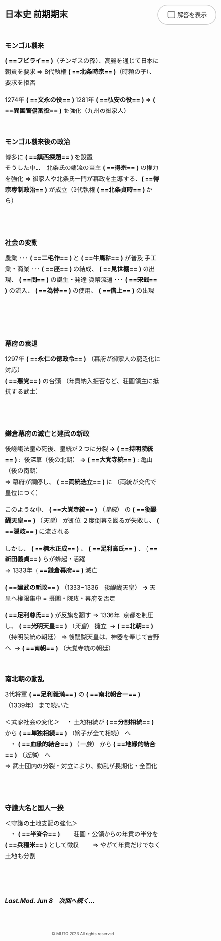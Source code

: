 # 日本史 前期期末  
<br>

## モンゴル襲来  
**(  ==フビライ==  )**（チンギスの孫）、高麗を通じて日本に朝貢を要求
⇒ 8代執権 **( ==北条時宗== )**（時頼の子）、要求を拒否

1274年  **(  ==文永の役==  )**
1281年  **(  ==弘安の役==  )**
⇒ **(  ==異国警備番役==  )** を強化（九州の御家人）
<br><br>

## モンゴル襲来後の政治  
博多に **(  ==鎮西探題==  )** を設置  
そうした中...　北条氏の嫡流の当主 **(  ==得宗== )** の権力を強化
⇒ 御家人や北条氏一門が幕政を主導する、**(  ==得宗専制政治==  )** が成立（9代執権 **(  ==北条貞時==  )** から）  
<br><br>

## 社会の変動  
農業 ･･･ **(  ==二毛作==  )** と **(  ==牛馬耕==  )** が普及
手工業・商業 ･･･ **(  ==座==  )** の結成、 **(  ==見世棚==  )** の出現、 **(  ==問==  )** の誕生・発達
貨幣流通 ･･･ **(  ==宋銭==  )** の流入、 **(  ==為替==  )** の使用、 **(  ==借上==  )** の出現  
<br><br><br>

## 幕府の衰退  
1297年  **(  ==永仁の徳政令==  )** （幕府が御家人の窮乏化に対応）  
**(  ==悪党==  )** の台頭 （年貢納入拒否など、荘園領主に抵抗する武士）  
<br><br>

## 鎌倉幕府の滅亡と建武の新政  
後嵯峨法皇の死後、皇統が２つに分裂
**→**  **(  ==持明院統==  )** :&nbsp; 後深草（後の北朝）
**→**  **(  ==大覚寺統==  )** :&nbsp;亀山（後の南朝）  
⇒ 幕府が調停し、 **( ==両統迭立== )** に （両統が交代で皇位につく）  

このような中、 **(  ==大覚寺統==  )** （*皇統*） の **(  ==後醍醐天皇==  )** （*天皇*） が即位
２度倒幕を図るが失敗し、 **(  ==隠岐==  )** に流される  

しかし、 **(  ==楠木正成==  )** 、 **(  ==足利高氏==  )** 、 **(  ==新田義貞==  )** らが蜂起・活躍  
⇒ 1333年&nbsp; **(  ==鎌倉幕府==  )** 滅亡  

**(  ==建武の新政==  )** （1333~1336　後醍醐天皇）
**→** 天皇へ権限集中 = 摂関・院政・幕府を否定  

**(  ==足利尊氏==  )** が反旗を翻す
⇒ 1336年&nbsp; 京都を制圧し、 **(  ==光明天皇==  )** （*天皇*） 擁立&nbsp; → **(  ==北朝==  )** （持明院統の朝廷）
⇒ 後醍醐天皇は、神器を奉じて吉野へ&nbsp; → **(  ==南朝==  )** （大覚寺統の朝廷）
<br><br>

## 南北朝の動乱  

3代将軍 **(  ==足利義満==  )** の **(  ==南北朝合一==  )** （1339年） まで続いた  

＜武家社会の変化＞
&nbsp;&nbsp; ・ 土地相続が **(  ==分割相続==  )** から **(  ==単独相続==  )** （嫡子が全て相続） へ  
&nbsp;&nbsp; ・ **(  ==血縁的結合==  )** （*一族*） から **(  ==地縁的結合== )** （*近隣*） へ  
⇒ 武士団内の分裂・対立により、動乱が長期化・全国化  
<br><br>

## 守護大名と国人一揆  

＜守護の土地支配の強化＞  
&nbsp;&nbsp; ・ **(  ==半済令==  )**
<span class="indent">荘園・公領からの年貢の半分を **(  ==兵糧米==  )** として徴収</span>
<span class="indent">⇒ やがて年貢だけでなく土地も分割</span>

<br><br>

 ___*Last.Mod. Jun 8 &nbsp;&nbsp;&nbsp;次回へ続く...*___

<div style="color:rgba(0,0,0,0.7);font-size:0.8rem;text-align:center;margin-top:5rem;">
&copy; MUTO 2023 All rights reserved
</div>
<div id="space"></div>
<label id="o-header" for="show">
<input id="show" class="checkbox" type="checkbox" onchange="show();">
<span id="label">&nbsp;&nbsp;&nbsp;&nbsp;解答を表示</span>
</label>
<style>
    html body .markdown-preview {
        transform: none !important;
        left:0 !important;
    }
    .indent {
        padding-left:2em;
    }
    body p {
        font-size: 1.4em;
        line-height: 1.8em;
    }
    @media screen and (min-width: 914px) {
        html body .markdown-preview {
            padding: 2em 10% !important;
        }
    }
    #space {height: 6rem;}
    #o-header {
        position: fixed;
        top:80px; right:5%; 
        padding:1rem 1.75rem 1rem 2.5rem;
        border-radius: 3rem;
        border: 2px solid rgba(0,0,0,0.2);
        background-color:#fff; 
    }
    mark {
        color: white;
        background-color: white;
    }
    .mark-show {
        color: #F06060;
    }
    #label {
        position: relative;
        cursor: pointer;
        font-size: 1.2rem;
    }
    #label::before {
        content: "";
        display: inline-block;
        width: 1em; height: 1em;
        border: 2px solid rgba(0, 0, 0, 0.6);
        border-radius: 5px;
        position: absolute; top:0; left:0;
        transform: translate(-40%, -1px);
        z-index: 1;
    }
    #label::after {
        content: "";
        border-bottom: 5px solid #fff;
        border-left: 5px solid #fff;
        opacity: 0;
        height: 0.38em; width: 0.78em;
        position: absolute; top:0; left:0;
        transform: translate(-37%, 3px) rotate(-45deg);
        z-index: 10;
    }
    #show {display: none;}
    #show:checked ~ #label::before {
        background-color: #6bbaf0;
        border: 2px solid rgba(0, 0, 0, .08627);
    }
    #show:checked ~ #label::after {
        opacity: 1;
    }
    @media screen and (max-width: 480px) {
        #o-header {
            bottom:0; left:0; right:0; top:90%;
            text-align:center;
            background-color:#fff;
            border-top: 2px solid rgba(0,0,0,0.2);
            padding-top: 1rem;
            border-bottom:none;
            border-right:none;
            border-left:none;
            border-radius:0;
        }
    }
</style>
<script defer>
    const mark = document.querySelectorAll("mark");
    function show() {
        mark.forEach((elm)=>{elm.classList.toggle("mark-show")});
    }
</script>